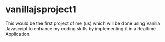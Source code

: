 # vanillajsproject1
This would be the first project of me (us) which will be done using Vanilla Javascript to enhance my coding skills by implementing it in a Realtime Application.
